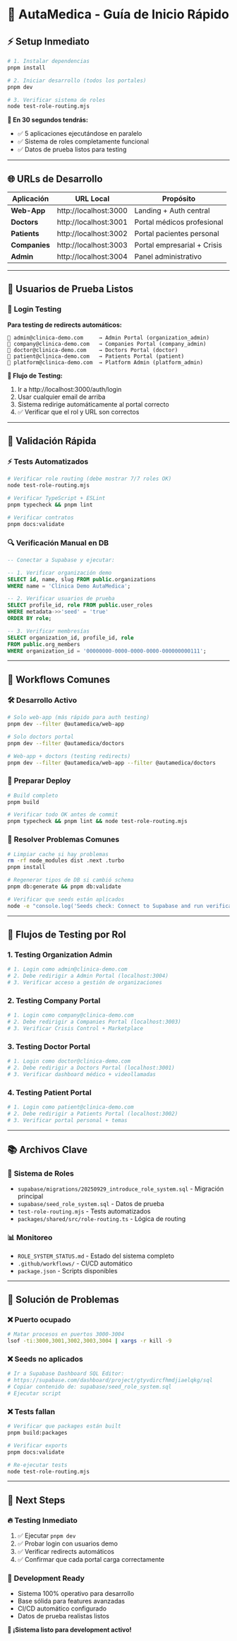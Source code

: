 # 🚀 AutaMedica - Guía de Inicio Rápido

## ⚡ Setup Inmediato

```bash
# 1. Instalar dependencias
pnpm install

# 2. Iniciar desarrollo (todos los portales)
pnpm dev

# 3. Verificar sistema de roles
node test-role-routing.mjs
```

**🎯 En 30 segundos tendrás:**
- ✅ 5 aplicaciones ejecutándose en paralelo
- ✅ Sistema de roles completamente funcional
- ✅ Datos de prueba listos para testing

---

## 🌐 **URLs de Desarrollo**

| Aplicación | URL Local | Propósito |
|------------|-----------|-----------|
| **Web-App** | http://localhost:3000 | Landing + Auth central |
| **Doctors** | http://localhost:3001 | Portal médicos profesional |
| **Patients** | http://localhost:3002 | Portal pacientes personal |
| **Companies** | http://localhost:3003 | Portal empresarial + Crisis |
| **Admin** | http://localhost:3004 | Panel administrativo |

---

## 👥 **Usuarios de Prueba Listos**

### 🔐 **Login Testing**

**Para testing de redirects automáticos:**

```
📧 admin@clinica-demo.com     → Admin Portal (organization_admin)
📧 company@clinica-demo.com   → Companies Portal (company_admin)
📧 doctor@clinica-demo.com    → Doctors Portal (doctor)
📧 patient@clinica-demo.com   → Patients Portal (patient)
📧 platform@clinica-demo.com  → Platform Admin (platform_admin)
```

**🎯 Flujo de Testing:**
1. Ir a http://localhost:3000/auth/login
2. Usar cualquier email de arriba
3. Sistema redirige automáticamente al portal correcto
4. ✅ Verificar que el rol y URL son correctos

---

## 🧪 **Validación Rápida**

### ⚡ **Tests Automatizados**
```bash
# Verificar role routing (debe mostrar 7/7 roles OK)
node test-role-routing.mjs

# Verificar TypeScript + ESLint
pnpm typecheck && pnpm lint

# Verificar contratos
pnpm docs:validate
```

### 🔍 **Verificación Manual en DB**
```sql
-- Conectar a Supabase y ejecutar:

-- 1. Verificar organización demo
SELECT id, name, slug FROM public.organizations
WHERE name = 'Clínica Demo AutaMedica';

-- 2. Verificar usuarios de prueba
SELECT profile_id, role FROM public.user_roles
WHERE metadata->>'seed' = 'true'
ORDER BY role;

-- 3. Verificar membresías
SELECT organization_id, profile_id, role
FROM public.org_members
WHERE organization_id = '00000000-0000-0000-0000-000000000111';
```

---

## 🔄 **Workflows Comunes**

### 🛠️ **Desarrollo Activo**
```bash
# Solo web-app (más rápido para auth testing)
pnpm dev --filter @autamedica/web-app

# Solo doctors portal
pnpm dev --filter @autamedica/doctors

# Web-app + doctors (testing redirects)
pnpm dev --filter @autamedica/web-app --filter @autamedica/doctors
```

### 🚀 **Preparar Deploy**
```bash
# Build completo
pnpm build

# Verificar todo OK antes de commit
pnpm typecheck && pnpm lint && node test-role-routing.mjs
```

### 🔧 **Resolver Problemas Comunes**
```bash
# Limpiar cache si hay problemas
rm -rf node_modules dist .next .turbo
pnpm install

# Regenerar tipos de DB si cambió schema
pnpm db:generate && pnpm db:validate

# Verificar que seeds están aplicados
node -e "console.log('Seeds check: Connect to Supabase and run verification queries')"
```

---

## 🎯 **Flujos de Testing por Rol**

### 1. **Testing Organization Admin**
```bash
# 1. Login como admin@clinica-demo.com
# 2. Debe redirigir a Admin Portal (localhost:3004)
# 3. Verificar acceso a gestión de organizaciones
```

### 2. **Testing Company Portal**
```bash
# 1. Login como company@clinica-demo.com
# 2. Debe redirigir a Companies Portal (localhost:3003)
# 3. Verificar Crisis Control + Marketplace
```

### 3. **Testing Doctor Portal**
```bash
# 1. Login como doctor@clinica-demo.com
# 2. Debe redirigir a Doctors Portal (localhost:3001)
# 3. Verificar dashboard médico + videollamadas
```

### 4. **Testing Patient Portal**
```bash
# 1. Login como patient@clinica-demo.com
# 2. Debe redirigir a Patients Portal (localhost:3002)
# 3. Verificar portal personal + temas
```

---

## 📚 **Archivos Clave**

### 🔐 **Sistema de Roles**
- `supabase/migrations/20250929_introduce_role_system.sql` - Migración principal
- `supabase/seed_role_system.sql` - Datos de prueba
- `test-role-routing.mjs` - Tests automatizados
- `packages/shared/src/role-routing.ts` - Lógica de routing

### 📊 **Monitoreo**
- `ROLE_SYSTEM_STATUS.md` - Estado del sistema completo
- `.github/workflows/` - CI/CD automático
- `package.json` - Scripts disponibles

---

## 🚨 **Solución de Problemas**

### ❌ **Puerto ocupado**
```bash
# Matar procesos en puertos 3000-3004
lsof -ti:3000,3001,3002,3003,3004 | xargs -r kill -9
```

### ❌ **Seeds no aplicados**
```bash
# Ir a Supabase Dashboard SQL Editor:
# https://supabase.com/dashboard/project/gtyvdircfhmdjiaelqkg/sql
# Copiar contenido de: supabase/seed_role_system.sql
# Ejecutar script
```

### ❌ **Tests fallan**
```bash
# Verificar que packages están built
pnpm build:packages

# Verificar exports
pnpm docs:validate

# Re-ejecutar tests
node test-role-routing.mjs
```

---

## 🎯 **Next Steps**

### 🔥 **Testing Inmediato**
1. ✅ Ejecutar `pnpm dev`
2. ✅ Probar login con usuarios demo
3. ✅ Verificar redirects automáticos
4. ✅ Confirmar que cada portal carga correctamente

### 🚀 **Development Ready**
- Sistema 100% operativo para desarrollo
- Base sólida para features avanzadas
- CI/CD automático configurado
- Datos de prueba realistas listos

**🎉 ¡Sistema listo para development activo!**